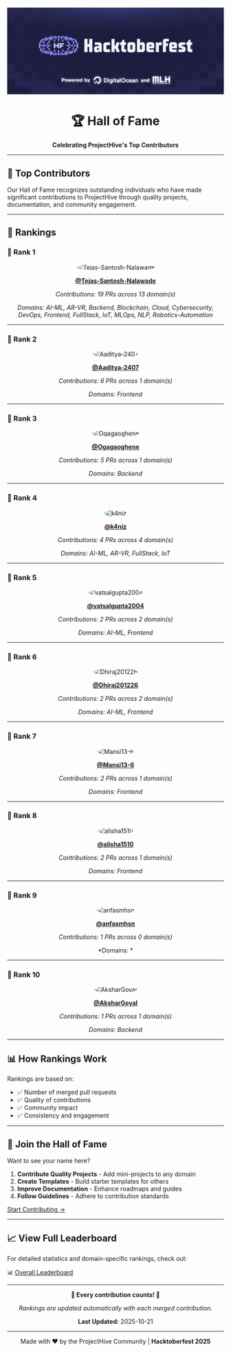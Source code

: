 <div align="center">

![Hacktoberfest Banner](../assets/Banner/HF2025-EmailHeader.png)

# 🏆 Hall of Fame

**Celebrating ProjectHive's Top Contributors**

</div>

---

## 🌟 Top Contributors

Our Hall of Fame recognizes outstanding individuals who have made significant contributions to ProjectHive through quality projects, documentation, and community engagement.

---

## 🏅 Rankings

### 🥇 Rank 1

<div align="center">

<img src="https://github.com/Tejas-Santosh-Nalawade.png" width="100" height="100" style="border-radius: 50%;" alt="Tejas-Santosh-Nalawade"/>

**[@Tejas-Santosh-Nalawade](https://github.com/Tejas-Santosh-Nalawade)**

*Contributions: 19 PRs across 13 domain(s)*

*Domains: AI-ML, AR-VR, Backend, Blockchain, Cloud, Cybersecurity, DevOps, Frontend, FullStack, IoT, MLOps, NLP, Robotics-Automation*

</div>

---

### 🥈 Rank 2

<div align="center">

<img src="https://github.com/Aaditya-2407.png" width="100" height="100" style="border-radius: 50%;" alt="Aaditya-2407"/>

**[@Aaditya-2407](https://github.com/Aaditya-2407)**

*Contributions: 6 PRs across 1 domain(s)*

*Domains: Frontend*

</div>

---

### 🥉 Rank 3

<div align="center">

<img src="https://github.com/Ogagaoghene.png" width="100" height="100" style="border-radius: 50%;" alt="Ogagaoghene"/>

**[@Ogagaoghene](https://github.com/Ogagaoghene)**

*Contributions: 5 PRs across 1 domain(s)*

*Domains: Backend*

</div>

---

### 🏅 Rank 4

<div align="center">

<img src="https://github.com/k4niz.png" width="100" height="100" style="border-radius: 50%;" alt="k4niz"/>

**[@k4niz](https://github.com/k4niz)**

*Contributions: 4 PRs across 4 domain(s)*

*Domains: AI-ML, AR-VR, FullStack, IoT*

</div>

---

### 🏅 Rank 5

<div align="center">

<img src="https://github.com/vatsalgupta2004.png" width="100" height="100" style="border-radius: 50%;" alt="vatsalgupta2004"/>

**[@vatsalgupta2004](https://github.com/vatsalgupta2004)**

*Contributions: 2 PRs across 2 domain(s)*

*Domains: AI-ML, Frontend*

</div>

---

### 🏅 Rank 6

<div align="center">

<img src="https://github.com/Dhiraj201226.png" width="100" height="100" style="border-radius: 50%;" alt="Dhiraj201226"/>

**[@Dhiraj201226](https://github.com/Dhiraj201226)**

*Contributions: 2 PRs across 2 domain(s)*

*Domains: AI-ML, Frontend*

</div>

---

### 🏅 Rank 7

<div align="center">

<img src="https://github.com/Mansi13-6.png" width="100" height="100" style="border-radius: 50%;" alt="Mansi13-6"/>

**[@Mansi13-6](https://github.com/Mansi13-6)**

*Contributions: 2 PRs across 1 domain(s)*

*Domains: Frontend*

</div>

---

### 🏅 Rank 8

<div align="center">

<img src="https://github.com/alisha1510.png" width="100" height="100" style="border-radius: 50%;" alt="alisha1510"/>

**[@alisha1510](https://github.com/alisha1510)**

*Contributions: 2 PRs across 1 domain(s)*

*Domains: Frontend*

</div>

---

### 🏅 Rank 9

<div align="center">

<img src="https://github.com/anfasmhsn.png" width="100" height="100" style="border-radius: 50%;" alt="anfasmhsn"/>

**[@anfasmhsn](https://github.com/anfasmhsn)**

*Contributions: 1 PRs across 0 domain(s)*

*Domains: *

</div>

---

### 🏅 Rank 10

<div align="center">

<img src="https://github.com/AksharGoyal.png" width="100" height="100" style="border-radius: 50%;" alt="AksharGoyal"/>

**[@AksharGoyal](https://github.com/AksharGoyal)**

*Contributions: 1 PRs across 1 domain(s)*

*Domains: Backend*

</div>

---

## 📊 How Rankings Work

Rankings are based on:
- ✅ Number of merged pull requests
- ✅ Quality of contributions
- ✅ Community impact
- ✅ Consistency and engagement

---

## 🎯 Join the Hall of Fame

Want to see your name here?

1. **Contribute Quality Projects** - Add mini-projects to any domain
2. **Create Templates** - Build starter templates for others
3. **Improve Documentation** - Enhance roadmaps and guides
4. **Follow Guidelines** - Adhere to contribution standards

[Start Contributing →](../CONTRIBUTING.md)

---

## 📈 View Full Leaderboard

For detailed statistics and domain-specific rankings, check out:

📊 [Overall Leaderboard](../DomainsLeaderboards/Overall.md)

---

<div align="center">

**🌟 Every contribution counts! 🌟**

*Rankings are updated automatically with each merged contribution.*

**Last Updated:** 2025-10-21

---

Made with ❤️ by the ProjectHive Community | **Hacktoberfest 2025**

</div>